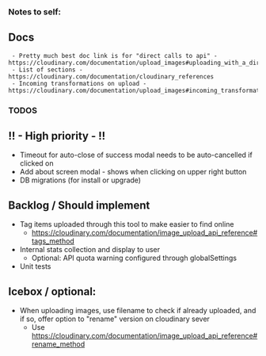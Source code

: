 ### Notes to self:
## Docs
     - Pretty much best doc link is for "direct calls to api" - https://cloudinary.com/documentation/upload_images#uploading_with_a_direct_call_to_the_api
     - List of sections - https://cloudinary.com/documentation/cloudinary_references
     - Incoming transformations on upload - https://cloudinary.com/documentation/upload_images#incoming_transformations
### TODOS
## !! - High priority - !!
 - Timeout for auto-close of success modal needs to be auto-cancelled if clicked on
 - Add about screen modal - shows when clicking on upper right button
 - DB migrations (for install or upgrade)
## Backlog / Should implement
 - Tag items uploaded through this tool to make easier to find online
     - https://cloudinary.com/documentation/image_upload_api_reference#tags_method
 - Internal stats collection and display to user
     - Optional: API quota warning configured through globalSettings
 - Unit tests
## Icebox / optional:
 - When uploading images, use filename to check if already uploaded, and if so, offer option to "rename" version on cloudinary sever
     - Use https://cloudinary.com/documentation/image_upload_api_reference#rename_method

